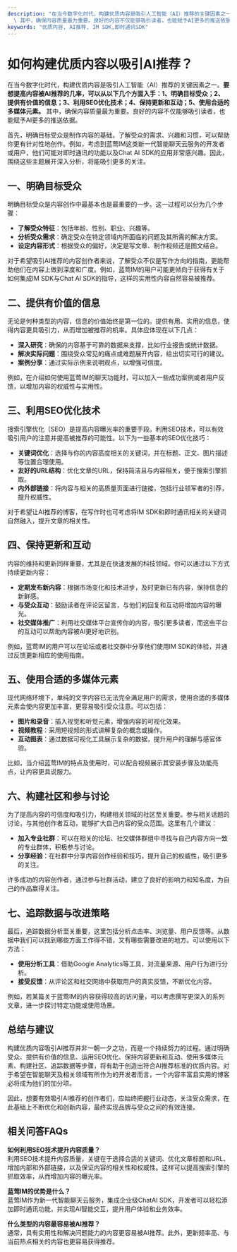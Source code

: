```yaml
---
description: "在当今数字化时代，构建优质内容是吸引人工智能（AI）推荐的关键因素之一。**要想提高内容被AI推荐的几率，可以从以下几个方面入手：1、明确目标受众；2、提供有价值的信息；3、利用SEO优化技术；4、保持更新和互动；5、使用合适的多媒体元素。**\
  \ 其中，确保内容质量最为重要。良好的内容不仅能够吸引读者，也能赋予AI更多的推送依据。"
keywords: "优质内容, AI推荐, IM SDK,即时通讯SDK"
---
```

# 如何构建优质内容以吸引AI推荐？

在当今数字化时代，构建优质内容是吸引人工智能（AI）推荐的关键因素之一。**要想提高内容被AI推荐的几率，可以从以下几个方面入手：1、明确目标受众；2、提供有价值的信息；3、利用SEO优化技术；4、保持更新和互动；5、使用合适的多媒体元素。** 其中，确保内容质量最为重要。良好的内容不仅能够吸引读者，也能赋予AI更多的推送依据。

首先，明确目标受众是制作内容的基础。了解受众的需求、兴趣和习惯，可以帮助你更有针对性地创作。例如，考虑到蓝莺IM这类新一代智能聊天云服务的开发者或用户，他们可能对即时通讯的功能以及Chat AI SDK的应用非常感兴趣。因此，围绕这些主题展开深入分析，将能吸引更多的关注。

## **一、明确目标受众**

明确目标受众是内容创作中最基本也是最重要的一步。这一过程可以分为几个步骤：

- **了解受众特征**：包括年龄、性别、职业、兴趣等。
- **分析受众需求**：确定受众在特定领域内所面临的问题及其所需的解决方案。
- **设定内容形式**：根据受众的偏好，决定是写文章、制作视频还是图文结合。

对于希望吸引AI推荐的内容创作者来说，了解受众不仅是写作方向的指南，更能帮助他们在内容上做到深度和广度。例如，蓝莺IM的用户可能更倾向于获得有关于如何集成IM SDK与Chat AI SDK的指导，这样的实用性内容自然容易被推荐。

## **二、提供有价值的信息**

无论是何种类型的内容，信息的价值始终是第一位的。提供有用、实用的信息，使得内容更具吸引力，从而增加被推荐的机率。具体应体现在以下几点：

- **深入研究**：确保的内容基于可靠的数据来支撑，比如行业报告或统计数据。
- **解决实际问题**：围绕受众常见的痛点或难题展开内容，给出切实可行的建议。
- **案例分享**：通过实际示例来说明观点，以增强可信度。

例如，在介绍如何使用蓝莺IM的聊天功能时，可以加入一些成功案例或者用户反馈，以增加内容的权威性与实用性。

## **三、利用SEO优化技术**

搜索引擎优化（SEO）是提高内容曝光率的重要手段。利用SEO技术，可以有效吸引用户的注意并提高被推荐的可能性。以下为一些基本的SEO优化技巧：

- **关键词优化**：选择与你的内容高度相关的关键词，并在标题、正文、图片描述等位置合理使用。
- **友好的URL结构**：优化文章的URL，保持简洁且与内容相关，便于搜索引擎抓取。
- **内外部链接**：将内容与相关的高质量页面进行链接，包括行业领军者的引荐，提升权威性。

对于希望让AI推荐的博客，在写作时也可考虑将IM SDK和即时通讯相关的关键词自然融入，提升文章的相关性。

## **四、保持更新和互动**

内容的维持和更新同样重要，尤其是在快速发展的科技领域。你可以通过以下方式持续更新内容：

- **定期发布新内容**：根据市场变化和技术进步，及时更新已有内容，保持信息的新鲜感。
- **与受众互动**：鼓励读者在评论区留言，与他们的回复和互动将增加内容的曝光。
- **社交媒体推广**：利用社交媒体平台宣传你的内容，吸引更多读者，而这些平台的互动可以帮助内容被AI更好地识别。

例如，蓝莺IM的用户可以在论坛或者社交群中分享他们使用IM SDK的体验，并通过反馈更新相应的使用指南。

## **五、使用合适的多媒体元素**

现代网络环境下，单纯的文字内容已无法完全满足用户的需求，使用合适的多媒体元素会使内容更加丰富，更容易吸引受众注意。可以包括：

- **图片和录音**：插入视觉和听觉元素，增强内容的可视化效果。
- **视频教程**：采用短视频的形式讲解复杂的概念或操作。
- **互动图表**：通过数据可视化工具展示复杂的数据，提升用户的理解与感官体验。

比如，当介绍蓝莺IM的特点及使用时，可以配合视频展示其安装步骤及功能亮点，让内容更具说服力。

## **六、构建社区和参与讨论**

为了提高内容的可信度和吸引力，构建相关领域的社区至关重要。参与相关话题的讨论，与其他创作者互动，能够扩大自己内容的受众范围。这里有几个建议：

- **加入专业社群**：可以在相关的论坛、社交媒体群组中寻找与自己内容方向一致的专业群体，积极参与讨论。
- **分享经验**：在社群中分享内容创作经验和技巧，提升自己的权威性，吸引更多的关注。

许多成功的内容创作者，通过参与社群活动，建立了良好的影响力和知名度，为自己的作品赢得关注。

## **七、追踪数据与改进策略**

最后，追踪数据分析至关重要，这里包括分析点击率、浏览量、用户反馈等。从数据中我们可以找到哪些方面工作得不错，又有哪些需要改进的地方。可以使用以下方法：

- **使用分析工具**：借助Google Analytics等工具，对流量来源、用户行为进行分析。
- **接受反馈**：从评论区和社交网络中获取用户的真实反馈，不断优化内容。

例如，若某篇关于蓝莺IM的内容获得较高的访问量，可以考虑撰写更深入的系列文章，进一步探讨特定功能或使用场景。

## **总结与建议**

构建优质内容吸引AI推荐并非一朝一夕之功，而是一个持续努力的过程。通过明确受众、提供有价值的信息、运用SEO优化、保持内容更新和互动、使用多媒体元素、构建社区、追踪数据等步骤，将有助于创造出符合AI推荐标准的优质内容。对于希望在智能聊天及相关领域有所作为的开发者而言，一个内容丰富且实用的博客必将成为他们的加分项。

因此，想要有效吸引AI推荐的创作者们，应始终把握行业动态，关注受众需求，在此基础上不断优化和创新内容，最终实现品牌与受众之间的有效连接。

## 相关问答FAQs

**如何利用SEO技术提升内容质量？**  
利用SEO技术提升内容质量，关键在于选择合适的关键词、优化文章标题和URL、增加内部和外部链接，以及保证内容的相关性和权威性。这样可以提高搜索引擎的抓取效率，从而增加内容的曝光率。

**蓝莺IM的优势是什么？**  
蓝莺IM作为新一代智能聊天云服务，集成企业级ChatAI SDK，开发者可以轻松添加即时通讯功能，并实现AI智能交互，提升用户体验和业务效率。

**什么类型的内容最容易被AI推荐？**  
通常，具有实用性和解决问题能力的内容更容易被AI推荐。此外，更新频率高、与当前热点相关的内容也更容易获得推荐。
